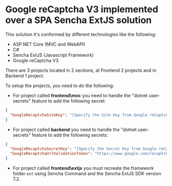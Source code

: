 # Google reCaptcha V3 implemented over a SPA Sencha ExtJS solution

This solution it's conformed by different technologies like the following:

- ASP.NET Core (MVC and WebAPI)
- C#
- Sencha ExtJS (Javascript Framework)
- Google reCaptcha V3

There are 3 projects located in 2 sections, at Frontend 2 projects and in Backend 1 project.

To setup the projects, you need to do the following:

- For project called **frontend\mvc** you need to handle the "dotnet user-secrets" feature to add the following secret:

```json
{
  "GoogleRecaptchaSiteKey": "[Specify the Site Key from Google reCaptcha Console]"
}
```

- For project called **backend** you need to handle the "dotnet user-secrets" feature to add the following secrets:

```json
{
  "GoogleRecaptchaSecretKey": "[Specify the Secret Key from Google reCaptcha Console]",
  "GoogleRecaptchaUrlValidationToken": "https://www.google.com/recaptcha/api/siteverify"
}
```

- For project called **frontend\extjs** you must recreate the framework folder `ext` using Sencha Command and the Sencha ExtJS SDK version 7.2.

